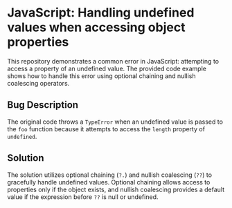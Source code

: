 # JavaScript: Handling undefined values when accessing object properties

This repository demonstrates a common error in JavaScript: attempting to access a property of an undefined value. The provided code example shows how to handle this error using optional chaining and nullish coalescing operators.

## Bug Description
The original code throws a `TypeError` when an undefined value is passed to the `foo` function because it attempts to access the `length` property of `undefined`.

## Solution
The solution utilizes optional chaining (`?.`) and nullish coalescing (`??`) to gracefully handle undefined values.  Optional chaining allows access to properties only if the object exists, and nullish coalescing provides a default value if the expression before `??` is null or undefined.